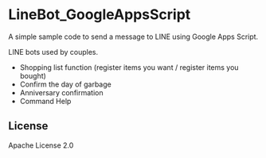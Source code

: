 # LineBot_GoogleAppsScript

A simple sample code to send a message to LINE using Google Apps Script.

LINE bots used by couples.

- Shopping list function (register items you want / register items you bought)
- Confirm the day of garbage
- Anniversary confirmation
- Command Help

## License

Apache License 2.0
